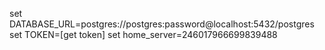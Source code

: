 set DATABASE_URL=postgres://postgres:password@localhost:5432/postgres
set TOKEN=[get token]
set home_server=246017966699839488